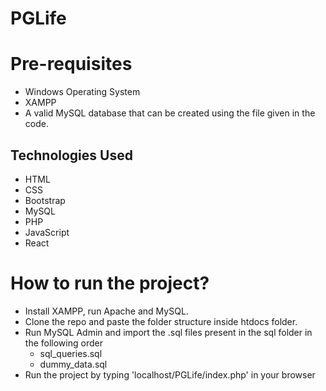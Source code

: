 # PGLife
# Pre-requisites
- Windows Operating System
- XAMPP
- A valid MySQL database that can be created using the file given in the code.

## Technologies Used
- HTML
- CSS
- Bootstrap
- MySQL
- PHP
- JavaScript
- React

# How to run the project?
- Install XAMPP, run Apache and MySQL.
- Clone the repo and paste the folder structure inside htdocs folder.
- Run MySQL Admin and import the .sql files present in the sql folder in the following order
  - sql_queries.sql
  - dummy_data.sql
- Run the project by typing 'localhost/PGLife/index.php' in your browser
